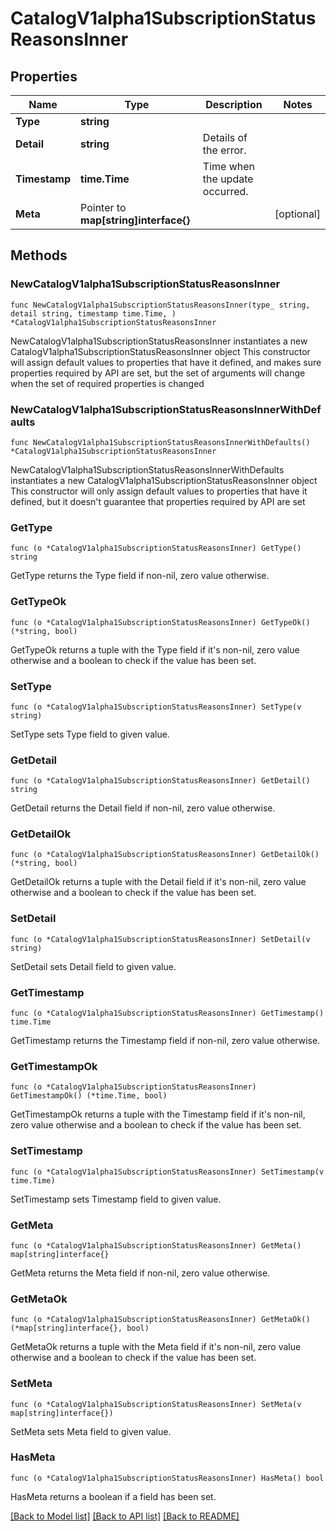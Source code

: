 # CatalogV1alpha1SubscriptionStatusReasonsInner

## Properties

Name | Type | Description | Notes
------------ | ------------- | ------------- | -------------
**Type** | **string** |  | 
**Detail** | **string** | Details of the error. | 
**Timestamp** | **time.Time** | Time when the update occurred. | 
**Meta** | Pointer to **map[string]interface{}** |  | [optional] 

## Methods

### NewCatalogV1alpha1SubscriptionStatusReasonsInner

`func NewCatalogV1alpha1SubscriptionStatusReasonsInner(type_ string, detail string, timestamp time.Time, ) *CatalogV1alpha1SubscriptionStatusReasonsInner`

NewCatalogV1alpha1SubscriptionStatusReasonsInner instantiates a new CatalogV1alpha1SubscriptionStatusReasonsInner object
This constructor will assign default values to properties that have it defined,
and makes sure properties required by API are set, but the set of arguments
will change when the set of required properties is changed

### NewCatalogV1alpha1SubscriptionStatusReasonsInnerWithDefaults

`func NewCatalogV1alpha1SubscriptionStatusReasonsInnerWithDefaults() *CatalogV1alpha1SubscriptionStatusReasonsInner`

NewCatalogV1alpha1SubscriptionStatusReasonsInnerWithDefaults instantiates a new CatalogV1alpha1SubscriptionStatusReasonsInner object
This constructor will only assign default values to properties that have it defined,
but it doesn't guarantee that properties required by API are set

### GetType

`func (o *CatalogV1alpha1SubscriptionStatusReasonsInner) GetType() string`

GetType returns the Type field if non-nil, zero value otherwise.

### GetTypeOk

`func (o *CatalogV1alpha1SubscriptionStatusReasonsInner) GetTypeOk() (*string, bool)`

GetTypeOk returns a tuple with the Type field if it's non-nil, zero value otherwise
and a boolean to check if the value has been set.

### SetType

`func (o *CatalogV1alpha1SubscriptionStatusReasonsInner) SetType(v string)`

SetType sets Type field to given value.


### GetDetail

`func (o *CatalogV1alpha1SubscriptionStatusReasonsInner) GetDetail() string`

GetDetail returns the Detail field if non-nil, zero value otherwise.

### GetDetailOk

`func (o *CatalogV1alpha1SubscriptionStatusReasonsInner) GetDetailOk() (*string, bool)`

GetDetailOk returns a tuple with the Detail field if it's non-nil, zero value otherwise
and a boolean to check if the value has been set.

### SetDetail

`func (o *CatalogV1alpha1SubscriptionStatusReasonsInner) SetDetail(v string)`

SetDetail sets Detail field to given value.


### GetTimestamp

`func (o *CatalogV1alpha1SubscriptionStatusReasonsInner) GetTimestamp() time.Time`

GetTimestamp returns the Timestamp field if non-nil, zero value otherwise.

### GetTimestampOk

`func (o *CatalogV1alpha1SubscriptionStatusReasonsInner) GetTimestampOk() (*time.Time, bool)`

GetTimestampOk returns a tuple with the Timestamp field if it's non-nil, zero value otherwise
and a boolean to check if the value has been set.

### SetTimestamp

`func (o *CatalogV1alpha1SubscriptionStatusReasonsInner) SetTimestamp(v time.Time)`

SetTimestamp sets Timestamp field to given value.


### GetMeta

`func (o *CatalogV1alpha1SubscriptionStatusReasonsInner) GetMeta() map[string]interface{}`

GetMeta returns the Meta field if non-nil, zero value otherwise.

### GetMetaOk

`func (o *CatalogV1alpha1SubscriptionStatusReasonsInner) GetMetaOk() (*map[string]interface{}, bool)`

GetMetaOk returns a tuple with the Meta field if it's non-nil, zero value otherwise
and a boolean to check if the value has been set.

### SetMeta

`func (o *CatalogV1alpha1SubscriptionStatusReasonsInner) SetMeta(v map[string]interface{})`

SetMeta sets Meta field to given value.

### HasMeta

`func (o *CatalogV1alpha1SubscriptionStatusReasonsInner) HasMeta() bool`

HasMeta returns a boolean if a field has been set.


[[Back to Model list]](../README.md#documentation-for-models) [[Back to API list]](../README.md#documentation-for-api-endpoints) [[Back to README]](../README.md)


